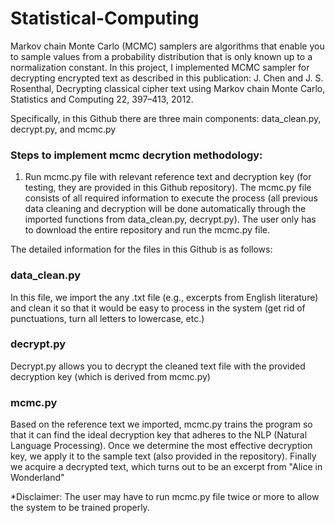 # Statistical-Computing

Markov chain Monte Carlo (MCMC) samplers are algorithms that enable you to sample values from a probability distribution that is only known up to a normalization constant. In this project, I implemented MCMC sampler for decrypting encrypted text as described in this publication: J. Chen and J. S. Rosenthal, Decrypting classical cipher text using Markov chain Monte Carlo, Statistics and Computing 22, 397–413, 2012.

Specifically, in this Github there are three main components: data_clean.py, decrypt.py, and mcmc.py

### Steps to implement mcmc decrytion methodology:
1. Run mcmc.py file with relevant reference text and decryption key (for testing, they are provided in this Github repository). The mcmc.py file consists of all required information to execute the process (all previous data cleaning and decryption will be done automatically through the imported functions from data_clean.py, decrypt.py). The user only has to download the entire repository and run the mcmc.py file.

The detailed information for the files in this Github is as follows: 

### data_clean.py
In this file, we import the any .txt file (e.g., excerpts from English literature) and clean it so that it would be easy to process in the system (get rid of punctuations, turn all letters to lowercase, etc.)

### decrypt.py
Decrypt.py allows you to decrypt the cleaned text file with the provided decryption key (which is derived from mcmc.py)

### mcmc.py
Based on the reference text we imported, mcmc.py trains the program so that it can find the ideal decryption key that adheres to the NLP (Natural Language Processing). Once we determine the most effective decryption key, we apply it to the sample text (also provided in the repository). Finally we acquire a decrypted text, which turns out to be an excerpt from "Alice in Wonderland"

*Disclaimer: The user may have to run mcmc.py file twice or more to allow the system to be trained properly.
